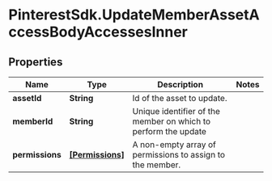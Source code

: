 # PinterestSdk.UpdateMemberAssetAccessBodyAccessesInner

## Properties

Name | Type | Description | Notes
------------ | ------------- | ------------- | -------------
**assetId** | **String** | Id of the asset to update. | 
**memberId** | **String** | Unique identifier of the member on which to perform the update | 
**permissions** | [**[Permissions]**](Permissions.md) | A non-empty array of permissions to assign to the member. | 


